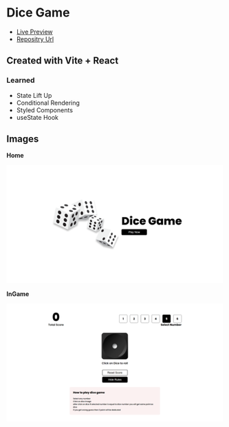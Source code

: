 # Dice Game

- [Live Preview](https://dicegameonreact.netlify.app/)
- [Repositry Url](https://github.com/ZaidAhmed2003/Dice-Game-on-React#dice-game)

## Created with Vite + React

### Learned

- State Lift Up
- Conditional Rendering
- Styled Components
- useState Hook

## Images

**Home**

![Dice Game Menu](./public/images/design/dicegame.png)

**InGame**

![Dice Game InGame](./public/images/design/dicegameinside.png)
